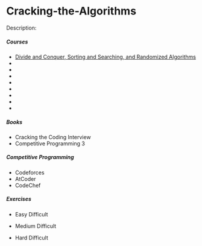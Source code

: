 # Cracking-the-Algorithms
Description: 

##### Courses
  - [Divide and Conquer, Sorting and Searching, and Randomized Algorithms](https://www.coursera.org/learn/algorithms-divide-conquer)
  - [](https://www.coursera.org/learn/data-structures)
  - [](https://www.coursera.org/learn/algorithms-graphs-data-structures)
  - [](https://www.coursera.org/learn/algorithms-greedy)
  - [](https://www.coursera.org/learn/algorithms-npcomplete)
  - [](https://www.coursera.org/learn/advanced-algorithms-and-complexity)
  - [](https://www.coursera.org/learn/competitive-programming-core-skills)
  - [](https://www.coursera.org/learn/algorithmic-toolbox)
  - [](https://www.edx.org/course/how-to-win-coding-competitions-secrets-of-champions-4)

##### Books
  - Cracking the Coding Interview
  - Competitive Programming 3

##### Competitive Programming
  - Codeforces
  - AtCoder
  - CodeChef

##### Exercises
  - Easy Difficult
  
  - Medium Difficult
  
  - Hard Difficult
